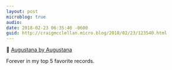 ```yaml
---
layout: post
microblog: true
audio: 
date: 2018-02-23 06:35:40 -0600
guid: http://craigmcclellan.micro.blog/2018/02/23/123540.html
---
```

🎵 [Augustana by Augustana](https://itunes.apple.com/us/album/augustana/430404867?uo=4&at=1l3vwJx&ct=microblog)

Forever in my top 5 favorite records.

